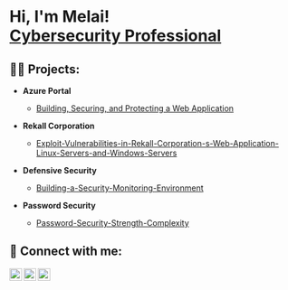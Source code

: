 <h1>Hi, I'm Melai! <br/><a href="https://www.linkedin.com/in/melai-njimbong-105b361a2/">Cybersecurity Professional</a></h1>

<h2>👨‍💻 Projects:</h2>

- <b> Azure Portal </b>
  - [Building, Securing, and Protecting a Web Application](https://github.com/mtn26/Building-Securing-and-Protecting-Web-Application/tree/main)
- <b> Rekall Corporation </b>
  - [Exploit-Vulnerabilities-in-Rekall-Corporation-s-Web-Application-Linux-Servers-and-Windows-Servers](https://github.com/mtn26/Exploit-Vulnerabilities-in-Rekall-Corporation-s-Web-Application-Linux-Servers-and-Windows-Servers/tree/main)

- <b> Defensive Security </b>
    - [Building-a-Security-Monitoring-Environment](https://github.com/mtn26/Building-a-Security-Monitoring-Environment/tree/main)
 
- <b> Password Security </b>
    - [Password-Security-Strength-Complexity](https://github.com/mtn26/Password-Strength-Complexity-and-Security/tree/main)

<h2> 🤳 Connect with me:</h2>

[<img align="left" alt="JoshMadakor | Twitter" width="22px" src="https://cdn.jsdelivr.net/npm/simple-icons@v3/icons/twitter.svg">][twitter]
[<img align="left" alt="JoshMadakor | LinkedIn" width="22px" src="https://cdn.jsdelivr.net/npm/simple-icons@v3/icons/linkedin.svg" />][linkedin]
[<img align="left" alt="JoshMadakor | Instagram" width="22px" src="https://cdn.jsdelivr.net/npm/simple-icons@v3/icons/instagram.svg" />][instagram]

[twitter]: https://twitter.com/Melai_Njimbong
[linkedin]: https://www.linkedin.com/in/melai-njimbong/
[instagram]: https://www.instagram.com/melai_1995/

<!--
**joshmadakor1/joshmadakor1** is a ✨ _special_ ✨ repository because its `README.md` (this file) appears on your GitHub profile.

Here are some ideas to get you started:

- 🔭 I’m currently working on ...
- 🌱 I’m currently learning ...
- 👯 I’m looking to collaborate on ...
- 🤔 I’m looking for help with ...
- 💬 Ask me about ...
- 📫 How to reach me: ...
- 😄 Pronouns: ...
- ⚡ Fun fact: ...
-->
